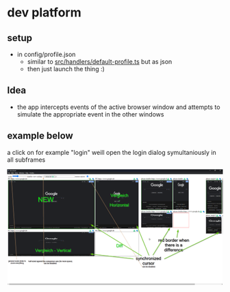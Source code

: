 # dev platform

## setup

- in config/profile.json
  - similar to [src/handlers/default-profile.ts](src/handlers/default-profile.ts) but as json
  - then just launch the thing :)

## Idea

- the app intercepts events of the active browser window and attempts to simulate the appropriate event in the other windows

## example below

a click on for example "login" weill open the login dialog symultaniously in all subframes

![Alt text](image.png)
